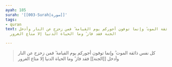 ```yaml
---
ayah: 185
surah: '[[003-Surah|سورة]]'
tags:
- quran
text: كل نفس ذائقة الموت ۗ وإنما توفون أجوركم يوم القيامة ۖ فمن زحزح عن النار وأدخل
  الجنة فقد فاز ۗ وما الحياة الدنيا إلا متاع الغرور

---
```

> كل نفس ذائقة الموت ۗ وإنما توفون أجوركم يوم القيامة ۖ فمن زحزح عن النار وأدخل [[الجنة]] فقد فاز ۗ وما الحياة الدنيا إلا متاع الغرور
